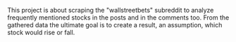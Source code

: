 This project is about scraping the "wallstreetbets" subreddit to analyze frequently mentioned stocks in the posts and in the comments too. 
From the gathered data the ultimate goal is to create a result, an assumption, which stock would rise or fall.

